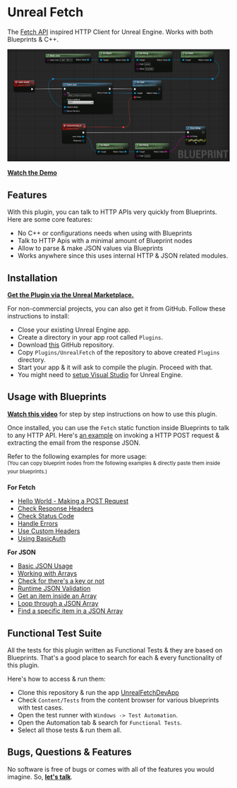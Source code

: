 # Unreal Fetch

The [Fetch API](https://developer.mozilla.org/en-US/docs/Web/API/Fetch_API/Using_Fetch) inspired HTTP Client for Unreal Engine. Works with both Blueprints & C++.

![](Images/HelloWorldUnrealFetch.png)

**[Watch the Demo](https://www.youtube.com/watch?v=DPVwaP792MA&feature=youtu.be)**

## Features

With this plugin, you can talk to HTTP APIs very quickly from Blueprints. Here are some core features:

* No C++ or configurations needs when using with Blueprints
* Talk to HTTP Apis with a minimal amount of Blueprint nodes
* Allow to parse & make JSON values via Blueprints
* Works anywhere since this uses internal HTTP & JSON related modules.

## Installation

[**Get the Plugin via the Unreal Marketplace.**](https://www.unrealengine.com/marketplace/en-US/product/fetch-a-simple-http-client)
<br/>

For non-commercial projects, you can also get it from GitHub. Follow these instructions to install:

* Close your existing Unreal Engine app.
* Create a directory in your app root called `Plugins`.
* Download [this](https://github.com/GameDev4K/unreal-fetch/archive/main.zip) GitHub repository.
* Copy `Plugins/UnrealFetch` of the repository to above created `Plugins` directory.
* Start your app & it will ask to compile the plugin. Proceed with that.
* You might need to [setup Visual Studio](https://docs.unrealengine.com/en-US/ProductionPipelines/DevelopmentSetup/VisualStudioSetup/index.html) for Unreal Engine.


## Usage with Blueprints

**[Watch this video](https://www.youtube.com/watch?v=DPVwaP792MA&feature=youtu.be)** for step by step instructions on how to use this plugin.

Once installed, you can use the `Fetch` static function inside Blueprints to talk to any HTTP API. Here's [an example](https://blueprintue.com/blueprint/kxwkx692/) on invoking a HTTP POST request & extracting the email from the response JSON.

Refer to the following examples for more usage:<br/>
<sup>(You can copy blueprint nodes from the following examples & directly paste them inside your blueprints.)</sup>

**For Fetch**

* [Hello World - Making a POST Request](https://blueprintue.com/blueprint/kxwkx692/)
* [Check Response Headers](https://blueprintue.com/blueprint/xof4e7_w/)
* [Check Status Code](https://blueprintue.com/blueprint/2p_7qg05/)
* [Handle Errors](https://blueprintue.com/blueprint/tixgg4iv/)
* [Use Custom Headers](https://blueprintue.com/blueprint/4g6x2y-h/)
* [Using BasicAuth](https://blueprintue.com/blueprint/cv0dcy71/)

**For JSON**
* [Basic JSON Usage](https://blueprintue.com/blueprint/2ayz0vbn/)
* [Working with Arrays](https://blueprintue.com/blueprint/k4fbbdse/)
* [Check for there's a key or not](https://blueprintue.com/blueprint/okwmyljw/)
* [Runtime JSON Validation](https://blueprintue.com/blueprint/dnpnrs8m/)
* [Get an item inside an Array](https://blueprintue.com/blueprint/wj-v1k6i/)
* [Loop through a JSON Array](https://blueprintue.com/blueprint/umgnh13w/)
* [Find a specific item in a JSON Array](https://blueprintue.com/blueprint/l4cwvkqj/)

## Functional Test Suite

All the tests for this plugin written as Functional Tests & they are based on Blueprints. That's a good place to search for each & every functionality of this plugin.

Here's how to access & run them:

* Clone this repository & run the app [UnrealFetchDevApp](./UnrealFetchDevApp)
* Check `Content/Tests` from the content browser for various blueprints with test cases.
* Open the test runner with `Windows -> Test Automation`.
* Open the Automation tab & search for `Functional Tests`.
* Select all those tests & run them all.

## Bugs, Questions & Features

No software is free of bugs or comes with all of the features you would imagine. So, **[let's talk](https://github.com/GameDev4K/unreal-fetch/issues)**.
